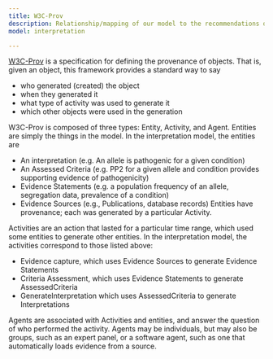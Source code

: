 ```yaml
---
title: W3C-Prov
description: Relationship/mapping of our model to the recommendations o the W3C-PROV working group
model: interpretation

---
```


[W3C-Prov](https://www.w3.org/TR/prov-overview/) is a specification for defining the provenance of objects. That is, given an object, this framework provides a standard way to say
* who generated (created) the object
* when they generated it
* what type of activity was used to generate it
* which other objects were used in the generation

W3C-Prov is composed of three types: Entity, Activity, and Agent.  Entities are simply the things in the model.  In the interpretation model, the entities are
* An interpretation (e.g. An allele is pathogenic for a given condition)
* An Assessed Criteria (e.g. PP2 for a given allele and condition provides supporting evidence of pathogenicity)
* Evidence Statements (e.g. a population frequency of an allele, segregation data, prevalence of a condition)
* Evidence Sources (e.g., Publications, database records)
Entities have provenance; each was generated by a particular Activity.

Activities are an action that lasted for a particular time range, which used some entities to generate other entities.  In the interpretation model, the activities correspond to those listed above:
* Evidence capture, which uses Evidence Sources to generate Evidence Statements
* Criteria Assessment, which uses Evidence Statements to generate AssessedCriteria
* GenerateInterpretation which uses AssessedCriteria to generate Interpretations

Agents are associated with Activities and entities, and answer the question of who performed the activity.  Agents may be individuals, but may also be groups, such as an expert panel, or a software agent, such as one that automatically loads evidence from a source.
